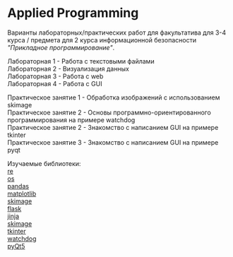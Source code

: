 # Applied Programming

Варианты лабораторных/практических работ для факультатива для 3-4 курса / предмета для 2 курса информационной безопасности *"Прикладное программирование"*.

Лабораторная 1 - Работа с текстовыми файлами  
Лабораторная 2 - Визуализация данных  
Лабораторная 3 - Работа с web  
Лабораторная 4 - Работа с GUI  

Практическое занятие 1 - Обработка изображений с использованием skimage  
Практическое занятие 2 - Основы программно-ориентированного программирования на примере watchdog   
Практическое занятие 2 - Знакомство с написанием GUI на примере tkinter  
Практическое занятие 3 - Знакомство с написанием GUI на примере pyqt  

Изучаемые библиотеки:  
[re](https://docs.python.org/3/library/os.html)  
[os](https://docs.python.org/3/library/re.html)  
[pandas](https://pandas.pydata.org/docs/)  
[matplotlib](https://matplotlib.org/3.3.1/contents.html)     
[skimage](https://scikit-image.org/docs/dev/)  
[flask](https://flask.palletsprojects.com/en/1.1.x/)  
[jinja](https://jinja.palletsprojects.com/en/2.11.x/)  
[skimage](https://scikit-image.org/)  
[tkinter](https://docs.python.org/3/library/tkinter.html)   
[watchdog](https://pypi.org/project/watchdog/)  
[pyQt5](https://www.riverbankcomputing.com/static/Docs/PyQt5/) 